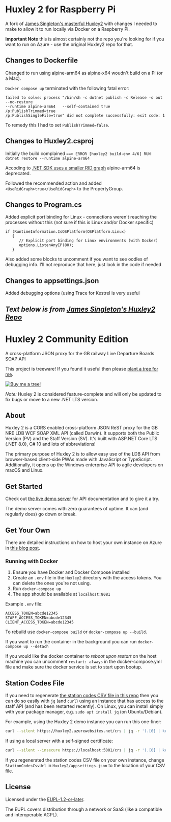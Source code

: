 # Huxley 2 for Raspberry Pi

A fork of [James Singleton's masterful Huxley2](https://github.com/jpsingleton/Huxley2) with changes I needed to make to allow it to run locally via Docker on a Raspberry Pi.

**Important Note** this is almost certainly not the repo you're looking for if you want to run on Azure - use the original Huxley2 repo for that.

## Changes to Dockerfile ##

Changed to run using alpine-arm64 as alpine-x64 woudn't build on a Pi (or a Mac).

`Docker compose up` terminated with the following fatal error:

```
failed to solve: process "/bin/sh -c dotnet publish -c Release -o out   --no-restore   
--runtime alpine-arm64   --self-contained true   /p:PublishTrimmed=true   
/p:PublishSingleFile=true" did not complete successfully: exit code: 1
```
To remedy this I had to set `PublishTrimmed=false`.

## Changes to Huxley2.csproj ##

Initially the build complained 
   `==> ERROR [huxley2 build-env 4/6] RUN dotnet restore --runtime alpine-arm64`

Accoding to [.NET SDK uses a smaller RID graph](https://learn.microsoft.com/en-us/dotnet/core/compatibility/sdk/8.0/rid-graph) alpine-arm64 is deprecated.

Followed the recommended action and added 
`<UseRidGraph>true</UseRidGraph>`
to the PropertyGroup.

## Changes to Program.cs ##

Added explicit port binding for Linux - connections weren't reaching the processes without this (not sure if this is Linux and/or Docker specific)
```
if (RuntimeInformation.IsOSPlatform(OSPlatform.Linux)
   {
      // Explicit port binding for Linux environments (with Docker)
      options.ListenAnyIP(80);
   }
```
Also added some blocks to uncomment if you want to see oodles of debugging info.
I'll not reproduce that here, just look in the code if needed

## Changes to appsettings.json ##

Added debugging options (using Trace for Kestrel is very useful

_Text below is from [James Singleton's Huxley2 Repo](https://github.com/jpsingleton/Huxley2)_
---
# Huxley 2 Community Edition 

A cross-platform JSON proxy for the GB railway Live Departure Boards SOAP API

This project is treeware! If you found it useful then please [plant a tree for me](https://ecologi.com/unitsetsoftware).

[![Buy me a tree!](Huxley2/wwwroot/img/buy-me-a-tree.svg)](https://ecologi.com/unitsetsoftware)

_Note:_ Huxley 2 is considered feature-complete and will only be updated to fix bugs or move to a new .NET LTS version.

## About

Huxley 2 is a CORS enabled cross-platform JSON ReST proxy for the GB NRE LDB WCF SOAP XML API (called Darwin). It supports both the Public Version (PV) and the Staff Version (SV). It's built with ASP.NET Core LTS (.NET 8.0), C# 10 and lots of abbreviations!

The primary purpose of Huxley 2 is to allow easy use of the LDB API from browser-based client-side PWAs made with JavaScript or TypeScript. Additionally, it opens up the Windows enterprise API to agile developers on macOS and Linux.

## Get Started

Check out [the live demo server](https://huxley2.azurewebsites.net/) for API documentation and to give it a try.

The demo server comes with zero guarantees of uptime.
It can (and regularly does) go down or break.

## Get Your Own

There are detailed instructions on how to host your own instance on Azure in [this blog post](https://unop.uk/huxley-2-release/).

### Running with Docker

1. Ensure you have Docker and Docker Compose installed
2. Create an `.env` file in the `Huxley2` directory with the access tokens. You can delete the ones you're not using.
3. Run `docker-compose up`
4. The app should be available at `localhost:8081`

Example `.env` file:

```env
ACCESS_TOKEN=abcde12345
STAFF_ACCESS_TOKEN=abcde12345
CLIENT_ACCESS_TOKEN=abcde12345
```

To rebuild use `docker-compose build` or `docker-compose up --build`.

If you want to run the container in the background you can run `docker-compose up --detach`

If you would like the docker container to _reboot upon restart_ on the host machine you can uncomment `restart: always` in the docker-compose.yml file and make sure the docker service is set to start upon bootup.

## Station Codes File

If you need to regenerate [the station codes CSV file in this repo](https://raw.githubusercontent.com/jpsingleton/Huxley2/master/station_codes.csv) then you can do so easily with [`jq`](https://stedolan.github.io/jq/) (and `curl`) using an instance that has access to the staff API (and has been restarted recently). On Linux, you can install simply with your package manager, e.g. `sudo apt install jq` (on Ubuntu/Debian).

For example, using the Huxley 2 demo instance you can run this one-liner:

```bash
curl --silent https://huxley2.azurewebsites.net/crs | jq -r '(.[0] | keys_unsorted) as $keys | $keys, map([.[ $keys[] ]])[] | @csv' > station_codes.csv
```

If using a local server with a self-signed certificate:

```bash
curl --silent --insecure https://localhost:5001/crs | jq -r '(.[0] | keys_unsorted) as $keys | $keys, map([.[ $keys[] ]])[] | @csv' > station_codes.csv
```

If you regenerated the station codes CSV file on your own instance, change `StationCodesCsvUrl` in `Huxley2/appsettings.json` to the location of your CSV file.

## License

Licensed under the [EUPL-1.2-or-later](https://joinup.ec.europa.eu/collection/eupl/introduction-eupl-licence).

The EUPL covers distribution through a network or SaaS (like a compatible and interoperable AGPL).
